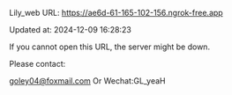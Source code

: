 Lily_web URL: https://ae6d-61-165-102-156.ngrok-free.app

Updated at: 2024-12-09 16:28:23

If you cannot open this URL, the server might be down.

Please contact: 

goley04@foxmail.com Or Wechat:GL_yeaH